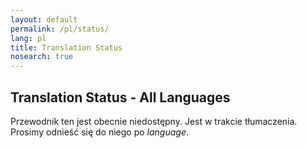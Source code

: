 ```yaml
---
layout: default
permalink: /pl/status/
lang: pl
title: Translation Status
nosearch: true
---
```


## Translation Status - All Languages


Przewodnik ten jest obecnie niedostępny. Jest w trakcie tłumaczenia. Prosimy odnieść się do niego po *language*. 
